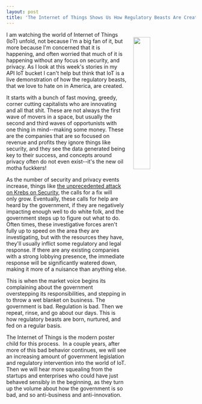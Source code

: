 ```yaml
---
layout: post
title: 'The Internet of Things Shows Us How Regulatory Beasts Are Created'
---
```

<p><img style="padding: 15px;" src="https://s3.amazonaws.com/kinlane-productions/bw-icons/bw-frankenstein-beast.png" alt="" width="30%" align="right" /></p>
<p>I am watching the world of Internet of Things (IoT) unfold, not because I'm a big fan of it, but more because I'm concerned that it is happening, and often worried that much of it is happening without any focus on security, and privacy. As I look at this week's stories in my API IoT bucket I can't help but think that IoT is a live demonstration of how the regulatory beasts, that we love to hate on in America, are created.</p>
<p>It starts with a bunch of fast moving, greedy, corner cutting capitalists who are innovating and all that shit. These are not always the first wave of movers in a space, but usually the second and third waves of opportunists with one thing in mind--making some money. These are the companies that are so focused on revenue and profits they ignore things like security, and they see the data generated being key to their success, and concepts around privacy often do not even exist--it's the new oil motha fuckkers!</p>
<p>As the number of security and privacy events increase, things like <a href="https://krebsonsecurity.com/2016/09/krebsonsecurity-hit-with-record-ddos/">the unprecedented attack on Krebs on Security</a>, the calls for a fix will only&nbsp;grow. Eventually, these calls for help are heard by the government, if they are negatively impacting enough well to do white folk, and the government steps up to figure out what to do. Often times, these investigative forces aren't fully up to speed on the area they are investigating, but with the resources they have, they'll usually inflict some regulatory and legal response. If there are any existing companies with a strong lobbying presence, the immediate response will be significantly watered down, making it more of a nuisance than anything else.</p>
<p>This is when the market voice begins its complaining about the government overstepping its responsibilities, and stepping in to throw a wet blanket on business. The government is bad. Regulation is bad. Then we repeat, rinse, and go about our days. This is how regulatory beasts are born, nurtured, and fed on a regular basis.</p>
<p>The Internet of Things is the modern poster child for this process. &nbsp;In a couple years, after more of this bad behavior continues, we will see an increasing amount of government legislation and regulatory intervention into the world of IoT. Then we will hear more squealing from the startups and enterprises who could have just behaved sensibly in the beginning, as they turn up the volume about how the government is so bad, and so anti-business and anti-innovation.</p>